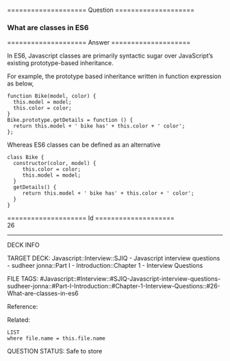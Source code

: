 ==================== Question ====================  

### What are classes in ES6  

==================== Answer ====================  

In ES6, Javascript classes are primarily syntactic sugar over JavaScript’s existing prototype-based inheritance.

For example, the prototype based inheritance written in function expression as below,

<!-- codeblock-start -->
<pre><code class="hljs language-javascript"><span class="hljs-keyword">function</span> <span class="hljs-title function_">Bike</span>(<span class="hljs-params">model, color</span>) {
  <span class="hljs-variable language_">this</span>.<span class="hljs-property">model</span> = model;
  <span class="hljs-variable language_">this</span>.<span class="hljs-property">color</span> = color;
}
<span class="hljs-title class_">Bike</span>.<span class="hljs-property"><span class="hljs-keyword">prototype</span></span>.<span class="hljs-property">getDetails</span> = <span class="hljs-keyword">function</span> (<span class="hljs-params"></span>) {
  <span class="hljs-keyword">return</span> <span class="hljs-variable language_">this</span>.<span class="hljs-property">model</span> + <span class="hljs-string">' bike has'</span> + <span class="hljs-variable language_">this</span>.<span class="hljs-property">color</span> + <span class="hljs-string">' color'</span>;
};
</code></pre>
<!-- codeblock-end -->

Whereas ES6 classes can be defined as an alternative

<!-- codeblock-start -->
<pre><code class="hljs language-javascript"><span class="hljs-keyword">class</span> <span class="hljs-title class_">Bike</span> {
  <span class="hljs-title function_">constructor</span>(<span class="hljs-params">color, model</span>) {
     <span class="hljs-variable language_">this</span>.<span class="hljs-property">color</span> = color;
     <span class="hljs-variable language_">this</span>.<span class="hljs-property">model</span> = model;
  }
  <span class="hljs-title function_">getDetails</span>(<span class="hljs-params"></span>) {
     <span class="hljs-keyword">return</span> <span class="hljs-variable language_">this</span>.<span class="hljs-property">model</span> + <span class="hljs-string">' bike has'</span> + <span class="hljs-variable language_">this</span>.<span class="hljs-property">color</span> + <span class="hljs-string">' color'</span>;
  }
}
</code></pre>
<!-- codeblock-end -->

==================== Id ====================  
26

---

DECK INFO

TARGET DECK: Javascript::Interview::SJIQ - Javascript interview questions - sudheer jonna::Part I - Introduction::Chapter 1 - Interview Questions

FILE TAGS: #Javascript::#Interview::#SJIQ-Javascript-interview-questions-sudheer-jonna::#Part-I-Introduction::#Chapter-1-Interview-Questions::#26-What-are-classes-in-es6

Reference:

Related:

```dataview
LIST
where file.name = this.file.name
```

QUESTION STATUS: Safe to store
